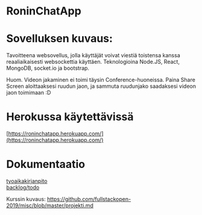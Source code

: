 # RoninChatApp

# Sovelluksen kuvaus:
Tavoitteena websovellus, jolla käyttäjät voivat viestiä toistensa kanssa reaaliaikaisesti websockettia käyttäen. Teknologioina Node.JS, React, MongoDB, socket.io ja bootstrap.

Huom. Videon jakaminen ei toimi täysin Conference-huoneissa. Paina Share Screen aloittaaksesi ruudun jaon, ja sammuta ruudunjako saadaksesi videon jaon toimimaan :D
# Herokussa käytettävissä  

[https://roninchatapp.herokuapp.com/](https://roninchatapp.herokuapp.com/) 

# Dokumentaatio  
[tyoaikakirjanpito](https://github.com/RoniNiklas/RoninChatApp/blob/master/dokumentaatio/ty%C3%B6aikakirjanpito.MD)  
[backlog/todo](https://github.com/RoniNiklas/RoninChatApp/blob/master/dokumentaatio/backlog.MD)  

Kurssin kuvaus: https://github.com/fullstackopen-2019/misc/blob/master/projekti.md
